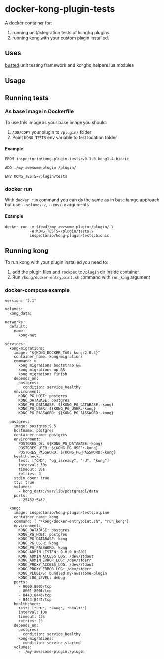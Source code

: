 # docker-kong-plugin-tests
A docker container for: 
1. running unit/integration tests of konghq plugins 
2. running kong with your custom plugin installed. 

## Uses
[busted](https://github.com/Olivine-Labs/busted) unit testing framework and konghq helpers.lua modules

## Usage
## Running tests
### As base image in Dockerfile
To use this image as your base image you should:
1. `ADD/COPY` your plugin to `/plugin/` folder
2. Point `KONG_TESTS` env variable to test location folder
#### Example
```
FROM inspectorio/kong-plugin-tests:v0.1.0-kong1.4-bionic

ADD ./my-awesome-plugin /plugin/

ENV KONG_TESTS=/plugin/tests
```

### docker run
With `docker run` command you can do the same as in base iamge approach but use `--volume/-v`, `--env/-e` arguments
#### Example 
```
docker run -v $(pwd)/my-awesome-plugin:/plugin/ \
           -e KONG_TESTS=/plugin/tests \
           inspectorio/kong-plugin-tests:bionic
```
## Running kong
To run kong with your plugin installed you need to:
1. add the plugin files and `rockpec` to `/plugin` dir inside container
2. Run `/kong/docker-entrypoint.sh` command with `run_kong` argument
### docker-compose example
```
version: '2.1'

volumes:
  kong_data:

networks:
  default:
    name:
      kong-net

services:
  kong-migrations:
    image: "${KONG_DOCKER_TAG:-kong:2.0.4}"
    container_name: kong-migrations
    command: >
      kong migrations bootstrap &&
      kong migrations up &&
      kong migrations finish
    depends_on:
      postgres:
        condition: service_healthy
    environment:
      KONG_PG_HOST: postgres
      KONG_DATABASE: postgres
      KONG_PG_DATABASE: ${KONG_PG_DATABASE:-kong}
      KONG_PG_USER: ${KONG_PG_USER:-kong}
      KONG_PG_PASSWORD: ${KONG_PG_PASSWORD:-kong}

  postgres:
    image: postgres:9.5
    hostname: postgres
    container_name: postgres
    environment:
      POSTGRES_DB: ${KONG_PG_DATABASE:-kong}
      POSTGRES_USER: ${KONG_PG_USER:-kong}
      POSTGRES_PASSWORD: ${KONG_PG_PASSWORD:-kong}
    healthcheck:
      test: ["CMD", "pg_isready", "-U", "kong"]
      interval: 30s
      timeout: 30s
      retries: 3
    stdin_open: true
    tty: true
    volumes:
      - kong_data:/var/lib/postgresql/data
    ports:
      - 25432:5432
      
  kong:
    image: inspectorio/kong-plugin-tests:alpine
    container_name: kong
    command: [ "/kong/docker-entrypoint.sh", "run_kong"]
    environment:
      KONG_DATABASE: postgres
      KONG_PG_HOST: postgres
      KONG_PG_DATABASE: kong
      KONG_PG_USER: kong
      KONG_PG_PASSWORD: kong
      KONG_ADMIN_LISTEN: 0.0.0.0:8001
      KONG_ADMIN_ACCESS_LOG: /dev/stdout
      KONG_ADMIN_ERROR_LOG: /dev/stderr
      KONG_PROXY_ACCESS_LOG: /dev/stdout
      KONG_PROXY_ERROR_LOG: /dev/stderr
      KONG_PLUGINS: bundled,my-awsesome-plugin
      KONG_LOG_LEVEL: debug
    ports:
      - 8000:8000/tcp
      - 8001:8001/tcp
      - 8443:8443/tcp
      - 8444:8444/tcp
    healthcheck:
      test: ["CMD", "kong", "health"]
      interval: 10s
      timeout: 10s
      retries: 10
    depends_on:
      postgres:
        condition: service_healthy
      kong-migrations:
        condition: service_started
    volumes:
      - ./my-awsesome-plugin:/plugin
```
